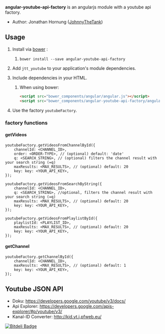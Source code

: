 **angular-youtube-api-factory** is an angularjs module with a youtube api factory.

* Author: Jonathan Hornung ([JohnnyTheTank](https://github.com/JohnnyTheTank))

## Usage

1. Install via [bower](http://bower.io/) :
    1. `bower install --save angular-youtube-api-factory`
2. Add `jtt_youtube` to your application's module dependencies.
3. Include dependencies in your HTML.
    1. When using bower:

        ```html
	    <script src="bower_components/angular/angular.js"></script>
	    <script src="bower_components/angular-youtube-api-factory/angular-youtube-api-factory.js"></script>
        ```

4. Use the factory `youtubeFactory`.


### factory functions

#### getVideos

    youtubeFactory.getVideosFromChannelById({
        channelId: <CHANNEL_ID>,
        order: <ORDER-TYPE>, // (optional) default: 'date'
        q: <SEARCH_STRING>, // (optional) filters the channel result with your search string (=q)
        maxResults: <MAX_RESULTS>, // (optional) default: 20
        key: key: <YOUR_API_KEY>,
    });

    youtubeFactory.getVideosFromSearchByString({
        channelId: <CHANNEL_ID>,
        q: <SEARCH_STRING>, //optional, filters the channel result with your search string (=q)
        maxResults: <MAX_RESULTS>, // (optional) default: 20
        key: key: <YOUR_API_KEY>,
    });

    youtubeFactory.getVideosFromPlaylistById({
        playlistId: <PLAYLIST_ID>,
        maxResults: <MAX_RESULTS>, // (optional) default: 20
        key: key: <YOUR_API_KEY>,
    });


#### getChannel

    youtubeFactory.getChannelById({
        channelId: <CHANNEL_ID>,
        maxResults: <MAX_RESULTS>, // (optional) default: 1
        key: key: <YOUR_API_KEY>,
    });


## Youtube JSON API

* Doku: https://developers.google.com/youtube/v3/docs/
* Api Explorer: https://developers.google.com/apis-explorer/#p/youtube/v3/
* Kanal-ID Converter: http://kid.yt.j.pfweb.eu/



[![Bitdeli Badge](https://d2weczhvl823v0.cloudfront.net/JohnnyTheTank/angular-youtube-api-factory/trend.png)](https://bitdeli.com/free "Bitdeli Badge")

